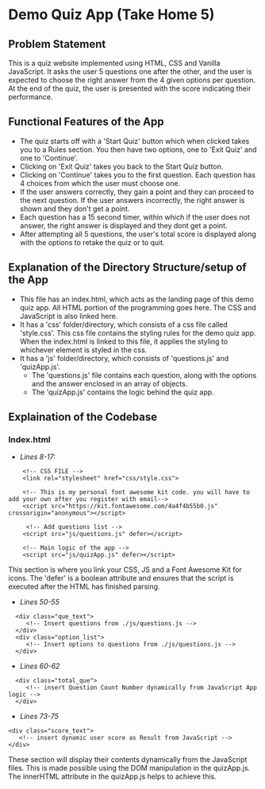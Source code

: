 # Demo Quiz App (Take Home 5)

## Problem Statement
This is a quiz website implemented using HTML, CSS and Vanilla JavaScript. It asks the user 5 questions one after the other, and the user is expected to choose the right answer from the 4 given options per question. At the end of the quiz, the user is presented with the score indicating their performance.

## Functional Features of the App
- The quiz starts off with a 'Start Quiz' button which when clicked takes you to a Rules section. You then have two options, one to 'Exit Quiz' and one to 'Continue'.
- Clicking on 'Exit Quiz' takes you back to the Start Quiz button.
- Clicking on 'Continue' takes you to the first question. Each question has 4 choices from which the user must choose one. 
- If the user answers correctly, they gain a point and they can proceed to the next question. If the user answers incorrectly, the right answer is shown and they don't get a point. 
- Each question has a 15 second timer, within which if the user does not answer, the right answer is displayed and they dont get a point.
- After attempting all 5 questions, the user's total score is displayed along with the options to retake the quiz or to quit.

## Explanation of the Directory Structure/setup of the App
- This file has an index.html, which acts as the landing page of this demo quiz app. All HTML portion of the programming goes here. The CSS and JavaScript is also linked here. 
- It has a 'css' folder/directory, which consists of a css file called 'style.css'. This css file contains the styling rules for the demo quiz app. When the index.html is linked to this file, it applies the styling to whichever element is styled in the css.
- It has a 'js' folder/directory, which consists of 'questions.js' and 'quizApp.js'.
	- The 'questions.js' file contains each question, along with the options and the answer enclosed in an array of objects. 
	- The 'quizApp.js' contains the logic behind the quiz app.

## Explaination of the Codebase 
### Index.html

- *Lines 8-17:*
```
    <!-- CSS FILE -->
    <link rel="stylesheet" href="css/style.css">

    <!-- This is my personal font awesome kit code. you will have to add your own after you register with email-->
    <script src="https://kit.fontawesome.com/4a4f4b55b0.js" crossorigin="anonymous"></script>

     <!-- Add questions list -->
    <script src="js/questions.js" defer></script>

    <!-- Main logic of the app -->
    <script src="js/quizApp.js" defer></script>
```
This section is where you link your CSS, JS and a Font Awesome Kit for icons. The 'defer' is a boolean attribute and ensures that the script is executed after the HTML has finished parsing.

- *Lines 50-55*
```
  <div class="que_text">
     <!-- Insert questions from ./js/questions.js -->
  </div>
  <div class="option_list">
     <!-- Insert options to questions from ./js/questions.js -->
  </div>
```
- *Lines 60-62*
```
  <div class="total_que">
     <!-- insert Question Count Number dynamically from JavaScript App logic -->
  </div>
```
- *Lines 73-75*
```
<div class="score_text">
   <!-- insert dynamic user score as Result from JavaScript -->
</div>
```
These section will display their contents dynamically from the JavaScript files. This is made possible using the DOM manipulation in the quizApp.js. The innerHTML attribute in the quizApp.js helps to achieve this.




